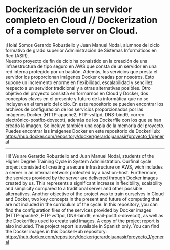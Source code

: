 # Dockerización de un servidor completo en Cloud // Dockerization of a complete server on Cloud.

¡Hola! Somos Gerardo Robustiello y Juan Manuel Nodal, alumnos del ciclo formativo de grado superior Administración de Sistemas Informáticos en Red (ASIR). <br>
Nuestro proyecto de fin de ciclo ha consistido en la creación de una infraestructura de tipo seguro en AWS que consta de un servidor en una red interna protegido por un bastión.
Además, los servicios que presta el servidor los proporcionan imágenes Docker creadas por nosotros. Esto supone un incremento enorme en flexibilidad, escalabilidad y sencillez respecto a un servidor tradicional y a otras alternativas posibles.
Otro objetivo del proyecto consistía en formarnos en Cloud y Docker, dos conceptos claves en el presente y futuro de la informática que no se incluyen en el temario del ciclo.
En este repositorio se pueden encontrar los archivos de configuración de los servicios proporcionados por las imágenes Docker (HTTP-apache2, FTP-vsftpd, DNS-bind9, correo electrónico-postfix-dovecot), además de los Dockerfile con los que se han creado la imagen. Se incluye también una copia de la memoria del proyecto.
Puedes encontrar las imágenes Docker en este repositorio de DockerHub: https://hub.docker.com/repository/docker/gerardojuanasir/proyecto_1/general

--------------------------------------------------------------------------------------------------------------------------------------------------------------------------------------------------------
Hi! We are Gerardo Robustiello and Juan Manuel Nodal, students of the Higher Degree Training Cycle in System Administration.
Ourfinal cycle project consisted of creating a secure infrastructure on AWS, wich includes a server in an internal network protected by a bastion-host.
Furthermore, the services provided by the server are delivered through Docker images created by us. This represents a significant increase in flexibility, scalability and simplicity compared to a traditional server and other possible alternatives.
Another objective of the project was to train ourselves in Cloud and Docker, two key concepts in the present and future of computing that are not included in the curriculum of the cycle.
In this repository, you can find the configuration files of the services provided by Docker images (HTTP-apache2, FTP-vsftpd, DNS-bind9, email-postfix-dovecot), as well as the Dockerfiles used to create said images. A copy of the project report is also included. The project report is available in Spanish only.
You can find the Docker images in this DockerHub repository: https://hub.docker.com/repository/docker/gerardojuanasir/proyecto_1/general




